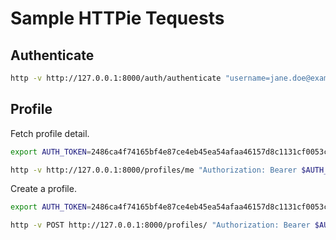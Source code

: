 Sample HTTPie Tequests
======================

## Authenticate

```bash
http -v http://127.0.0.1:8000/auth/authenticate "username=jane.doe@example.com" "password=abcdef123456"
```

## Profile

Fetch profile detail.

```bash
export AUTH_TOKEN=2486ca4f74165bf4e87ce4eb45ea54afaa46157d8c1131cf0053c09b56ab4875

http -v http://127.0.0.1:8000/profiles/me "Authorization: Bearer $AUTH_TOKEN"
```

Create a profile.

```bash
export AUTH_TOKEN=2486ca4f74165bf4e87ce4eb45ea54afaa46157d8c1131cf0053c09b56ab4875

http -v POST http://127.0.0.1:8000/profiles/ "Authorization: Bearer $AUTH_TOKEN" "fname=Jane" "lname=Doe"
```